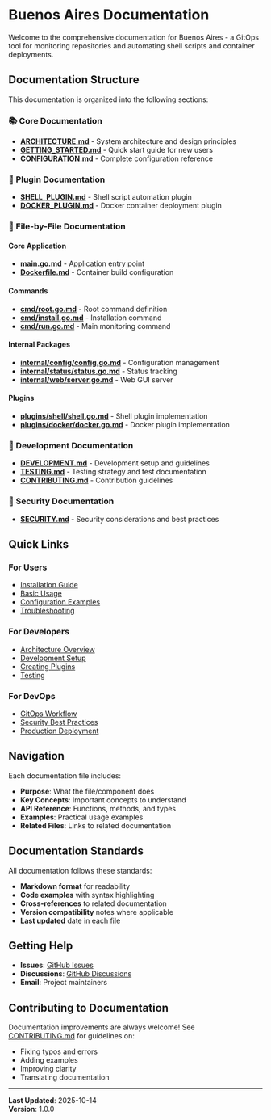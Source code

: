 # Buenos Aires Documentation

Welcome to the comprehensive documentation for Buenos Aires - a GitOps tool for monitoring repositories and automating shell scripts and container deployments.

## Documentation Structure

This documentation is organized into the following sections:

### 📚 Core Documentation

- **[ARCHITECTURE.md](./ARCHITECTURE.md)** - System architecture and design principles
- **[GETTING_STARTED.md](./GETTING_STARTED.md)** - Quick start guide for new users
- **[CONFIGURATION.md](./CONFIGURATION.md)** - Complete configuration reference

### 🔌 Plugin Documentation

- **[SHELL_PLUGIN.md](../SHELL_PLUGIN.md)** - Shell script automation plugin
- **[DOCKER_PLUGIN.md](../DOCKER_PLUGIN.md)** - Docker container deployment plugin

### 📁 File-by-File Documentation

#### Core Application
- **[main.go.md](./files/main.go.md)** - Application entry point
- **[Dockerfile.md](./files/Dockerfile.md)** - Container build configuration

#### Commands
- **[cmd/root.go.md](./files/cmd/root.go.md)** - Root command definition
- **[cmd/install.go.md](./files/cmd/install.go.md)** - Installation command
- **[cmd/run.go.md](./files/cmd/run.go.md)** - Main monitoring command

#### Internal Packages
- **[internal/config/config.go.md](./files/internal/config/config.go.md)** - Configuration management
- **[internal/status/status.go.md](./files/internal/status/status.go.md)** - Status tracking
- **[internal/web/server.go.md](./files/internal/web/server.go.md)** - Web GUI server

#### Plugins
- **[plugins/shell/shell.go.md](./files/plugins/shell/shell.go.md)** - Shell plugin implementation
- **[plugins/docker/docker.go.md](./files/plugins/docker/docker.go.md)** - Docker plugin implementation

### 🔧 Development Documentation

- **[DEVELOPMENT.md](./DEVELOPMENT.md)** - Development setup and guidelines
- **[TESTING.md](./TESTING.md)** - Testing strategy and test documentation
- **[CONTRIBUTING.md](./CONTRIBUTING.md)** - Contribution guidelines

### 🔐 Security Documentation

- **[SECURITY.md](./SECURITY.md)** - Security considerations and best practices

## Quick Links

### For Users
- [Installation Guide](./GETTING_STARTED.md#installation)
- [Basic Usage](./GETTING_STARTED.md#basic-usage)
- [Configuration Examples](./CONFIGURATION.md#examples)
- [Troubleshooting](./TROUBLESHOOTING.md)

### For Developers
- [Architecture Overview](./ARCHITECTURE.md)
- [Development Setup](./DEVELOPMENT.md#setup)
- [Creating Plugins](./DEVELOPMENT.md#creating-plugins)
- [Testing](./TESTING.md)

### For DevOps
- [GitOps Workflow](./GITOPS.md)
- [Security Best Practices](./SECURITY.md)
- [Production Deployment](./PRODUCTION.md)

## Navigation

Each documentation file includes:
- **Purpose**: What the file/component does
- **Key Concepts**: Important concepts to understand
- **API Reference**: Functions, methods, and types
- **Examples**: Practical usage examples
- **Related Files**: Links to related documentation

## Documentation Standards

All documentation follows these standards:
- **Markdown format** for readability
- **Code examples** with syntax highlighting
- **Cross-references** to related documentation
- **Version compatibility** notes where applicable
- **Last updated** date in each file

## Getting Help

- **Issues**: [GitHub Issues](https://github.com/gbenselum/buenosaires/issues)
- **Discussions**: [GitHub Discussions](https://github.com/gbenselum/buenosaires/discussions)
- **Email**: Project maintainers

## Contributing to Documentation

Documentation improvements are always welcome! See [CONTRIBUTING.md](./CONTRIBUTING.md) for guidelines on:
- Fixing typos and errors
- Adding examples
- Improving clarity
- Translating documentation

---

**Last Updated**: 2025-10-14  
**Version**: 1.0.0

